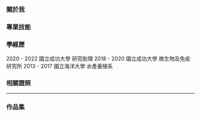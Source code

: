 ### 關於我

### 專業技能


### 學經歷
2020 - 2022 國立成功大學 研究助理
2018 - 2020 國立成功大學 微生物及免疫研究所
2013 - 2017 國立海洋大學 水產養殖系

### 相關證照

------
### 作品集



<!--
**Riley-Shu/Riley-Shu** is a ✨ _special_ ✨ repository because its `README.md` (this file) appears on your GitHub profile.

Here are some ideas to get you started:

- 🔭 I’m currently working on ...
- 🌱 I’m currently learning ...
- 👯 I’m looking to collaborate on ...
- 🤔 I’m looking for help with ...
- 💬 Ask me about ...
- 📫 How to reach me: ...
- 😄 Pronouns: ...
- ⚡ Fun fact: ...
-->
